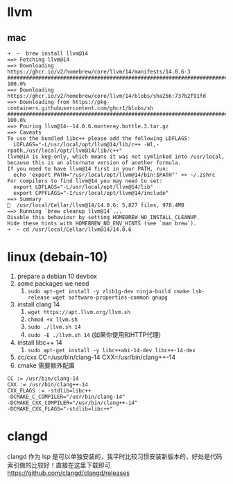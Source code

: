 # llvm

## mac

```shell
➜  ~  brew install llvm@14
==> Fetching llvm@14
==> Downloading https://ghcr.io/v2/homebrew/core/llvm/14/manifests/14.0.6-3
######################################################################## 100.0%
==> Downloading https://ghcr.io/v2/homebrew/core/llvm/14/blobs/sha256:737b2f91fd
==> Downloading from https://pkg-containers.githubusercontent.com/ghcr1/blobs/sh
######################################################################## 100.0%
==> Pouring llvm@14--14.0.6.monterey.bottle.3.tar.gz
==> Caveats
To use the bundled libc++ please add the following LDFLAGS:
  LDFLAGS="-L/usr/local/opt/llvm@14/lib/c++ -Wl,-rpath,/usr/local/opt/llvm@14/lib/c++"
llvm@14 is keg-only, which means it was not symlinked into /usr/local,
because this is an alternate version of another formula.
If you need to have llvm@14 first in your PATH, run:
  echo 'export PATH="/usr/local/opt/llvm@14/bin:$PATH"' >> ~/.zshrc
For compilers to find llvm@14 you may need to set:
  export LDFLAGS="-L/usr/local/opt/llvm@14/lib"
  export CPPFLAGS="-I/usr/local/opt/llvm@14/include"
==> Summary
🍺  /usr/local/Cellar/llvm@14/14.0.6: 5,827 files, 978.4MB
==> Running `brew cleanup llvm@14`...
Disable this behaviour by setting HOMEBREW_NO_INSTALL_CLEANUP.
Hide these hints with HOMEBREW_NO_ENV_HINTS (see `man brew`).
➜  ~ cd /usr/local/Cellar/llvm@14/14.0.6
```

# linux (debain-10)

1. prepare a debian 10 devbox
2. some packages we need
   1. `sudo apt-get install -y zlib1g-dev ninja-build cmake lsb-release wget software-properties-common gnupg`
3. install clang 14
   1. `wget https://apt.llvm.org/llvm.sh`
   2. `chmod +x llvm.sh`
   3. `sudo ./llvm.sh 14`
   4. `sudo -E ./llvm.sh 14`  (如果你使用和HTTP代理)
4. install libc++ 14
   1. `sudo apt-get install -y libc++abi-14-dev libc++-14-dev`
5. cc/cxx
   CC=/usr/bin/clang-14 CXX=/usr/bin/clang++-14
6. cmake 需要额外配置

```shell
CC := /usr/bin/clang-14
CXX := /usr/bin/clang++-14
CXX_FLAGS := -stdlib=libc++
-DCMAKE_C_COMPILER="/usr/bin/clang-14"
-DCMAKE_CXX_COMPILER="/usr/bin/clang++-14"
-DCMAKE_CXX_FLAGS="-stdlib=libc++"
```

# clangd

clangd 作为 lsp 是可以单独安装的，我平时比较习惯安装新版本的，好处是代码索引做的比较好！直接在这里下载即可 https://github.com/clangd/clangd/releases
